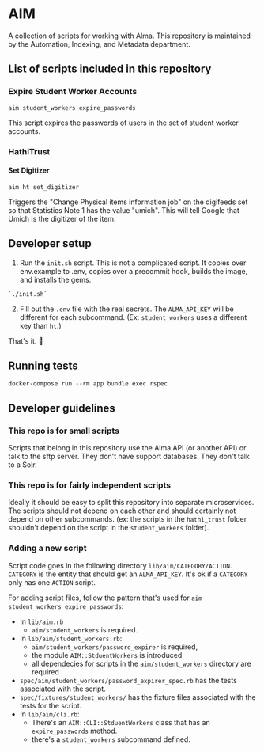 # AIM

A collection of scripts for  working with Alma. This repository is maintained by the Automation, Indexing, and Metadata department. 

## List of scripts included in this repository

### Expire Student Worker Accounts

```
aim student_workers expire_passwords
```

This script expires the passwords of users in the set of student worker
accounts.

### HathiTrust

#### Set Digitizer

```
aim ht set_digitizer
```

Triggers the "Change Physical items information job" on the digifeeds set so
that Statistics Note 1 has the value "umich". This will tell Google that Umich
is the digitizer of the item. 

## Developer setup

1. Run the `init.sh` script. This is not a complicated script. It copies over
   env.example to .env, copies over a precommit hook, builds the image, and
   installs the gems.

```
`./init.sh`
```

2. Fill out the `.env` file with the real secrets. The `ALMA_API_KEY` will be
   different for each subcommand. (Ex: `student_workers` uses a different key
   than `ht`.)

That's it. 🎉

## Running tests

```
docker-compose run --rm app bundle exec rspec
```

## Developer guidelines

### This repo is for small scripts

Scripts that belong in this repository use the Alma API (or another API) or talk
to the sftp server. They don't have support databases. They don't talk to a
Solr. 

### This repo is for fairly independent scripts

Ideally it should be easy to split this repository into separate microservices.
The scripts should not depend on each other and should certainly not depend on
other subcommands. (ex: the scripts in the `hathi_trust` folder shouldn't depend
on the script in the `student_workers` folder). 

### Adding a new script

Script code goes in the following directory `lib/aim/CATEGORY/ACTION`.
`CATEGORY` is the entity that should get an `ALMA_API_KEY`. It's ok if a
`CATEGORY` only has one `ACTION` script.

For adding script files, follow the pattern that's used for `aim student_workers
expire_passwords`:

* In `lib/aim.rb`
  * `aim/student_workers` is required. 
* In `lib/aim/student_workers.rb`:
  * `aim/student_workers/password_expirer` is required, 
  *  the module `AIM::StduentWorkers` is introduced 
  * all dependecies for scripts in the `aim/student_workers` directory are
    required
* `spec/aim/student_workers/password_expirer_spec.rb` has the tests associated
  with the script.
* `spec/fixtures/student_workers/` has the fixture files associated with the
  tests for the script.
* In `lib/aim/cli.rb`:
  * There's an `AIM::CLI::StduentWorkers` class that has an `expire_passwords`
    method.
  * there's a `student_workers` subcommand defined. 

